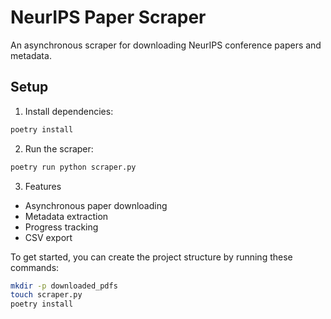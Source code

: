 # NeurIPS Paper Scraper

An asynchronous scraper for downloading NeurIPS conference papers and metadata.

## Setup

1. Install dependencies:
```sh
poetry install
```
2. Run the scraper:
```sh
poetry run python scraper.py
```
3. Features
- Asynchronous paper downloading
- Metadata extraction
- Progress tracking
- CSV export


To get started, you can create the project structure by running these commands:

```sh
mkdir -p downloaded_pdfs
touch scraper.py
poetry install